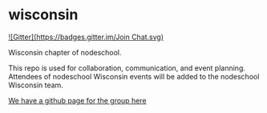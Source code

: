 wisconsin
=========
[![Gitter](https://badges.gitter.im/Join Chat.svg)](https://gitter.im/nodeschool/wisconsin?utm_source=badge&utm_medium=badge&utm_campaign=pr-badge)

Wisconsin chapter of nodeschool.

This repo is used for collaboration, communication, and event planning.  Attendees of nodeschool Wisconsin events will be added to the nodeschool Wisconsin team.


[We have a github page for the group here](http://nodeschool.io/wisconsin/)
